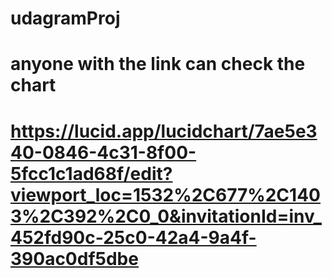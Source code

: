 # udagramProj


#

# anyone with the link can check the chart

# https://lucid.app/lucidchart/7ae5e340-0846-4c31-8f00-5fcc1c1ad68f/edit?viewport_loc=1532%2C677%2C1403%2C392%2C0_0&invitationId=inv_452fd90c-25c0-42a4-9a4f-390ac0df5dbe

<!--
Commands you can use to run code from terminal
1st stack is the network
./create1.sh myFirstStack network.yml network-parameters.json
./update1.sh myFirstStack network.yml network-parameters.json
where 2nd stack is the server
./update2.sh mySecStack servers.yml server-parameters.json
./create2.sh mySecStack servers.yml server-parameters.json
-->
